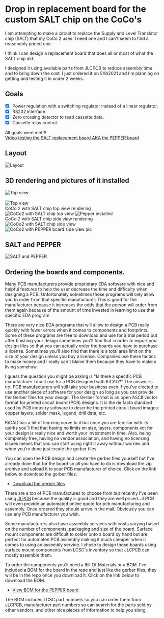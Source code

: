 # Drop in replacement board for the custom SALT chip on the CoCo's

I am attempting to make a circuit to replace the Supply and Level Translator chip (SALT) that my CoCo 2 uses.
I need one and I can't seem to find a reasonably priced one.

I think I can design a replacement board that does all or most of what the SALT chip did.

I designed it using available parts from JLCPCB to reduce assembly time and to bring down the cost.
I just ordered it on 5/9/2021 and I'm planning on getting and testing it in under 2 weeks.

## Goals
- [x] Power regulation with a switching regulator instead of a linear regulator.
- [x] RS232 interface.
- [x] Zero crossing detector to read cassette data.
- [x] Cassette relay control.

All goals were met!!!<br>
[Video testing the SALT replacement board AKA the PEPPER board](https://youtu.be/D6V6HFp6FHY)

## Layout
![Layout](images/salt_layout.png?raw=true "Component layout")


## 3D rendering and pictures of it installed
![Top view](images/salt_top.png?raw=true "Top view")
<br>
<br>
![Top view](images/salt_side.png?raw=true "Top view")
<br>
CoCo 2 with SALT chip top view rendering
![CoCo2 with SALT chip top view](images/coco_salt_top_view.png?raw=true "CoCo2 with SALT chip top view")
![Pepper installed](images/pepper_installed_full_board.jpg?raw=true "Pepper installed")
<br>
CoCo 2 with SALT chip side view rendering
![CoCo2 with SALT chip side view](images/coco_salt_side_view.png?raw=true "CoCo2 with SALT chip side view")
![CoCo2 with PEPPER board side view pic](images/pepper_installed_side.jpg?raw=true "CoCo2 with PEPPER board side view pic")

## SALT and PEPPER
![SALT and PEPPER](images/salt_and_pepper.jpg?raw=true "SALT and PEPPER")


## Ordering the boards and components.

Many PCB manufacturers provide proprietary EDA software with nice and helpful features to help the user decrease the time and difficulty when designing a PCB. Unfortunately sometimes these programs will only allow you to order from that specific manufacturer. This is good for the manufacturer because it increases the odds that the person will order from them again because of the amount of time invested in learning to use that specific EDA program.

There are very nice EDA programs that will allow to design a PCB really quickly with fewer errors when it comes to components and footprints. Some of these programs are free to download and use for a trial period but after finishing your design sometimes you'll find that in order to export your design files so that you can actually order the boards you have to purchase a license. Sometimes you'll also find that there is a total area limit on the size of your design unless you buy a license. Companies use these tactics to make money and I really can't blame them because they have to make a living somehow.

I guess the question you might be asking is "Is there a specific PCB manufacturer I must use for a PCB designed with KiCAD?" The answer is no.
PCB manufacturers will still take your business even if you've elected to use another piece of software for your design so long as you can provide the Gerber files for your design. The Gerber format is an open ASCII vector format for printed circuit board (PCB) designs. It is the de facto standard used by PCB industry software to describe the printed circuit board images: copper layers, solder mask, legend, drill data, etc.

KiCAD has a bit of learning curve to it but once you are familiar with its quirks you'll find that having no limits on size, layers, components ect for your design is really nice and worth your investment in time. Also, being completely free, having no vendor association, and having no licensing issues  means that you can start using right it away without worries and when you're done just create the gerber files.

You can open the PCB design and create the gerber files yourself but I've already done that for the board so all you have to do is download the zip archive and upload it to your PCB manufacturer of choice. Click on the link below to download the gerber files.
<BR>
- [Download the gerber files](https://github.com/qbancoffee/coco_salt_replacement/raw/master/salt_replacement/salt_replacement/gerber/pepper_gerber.zip)

There are a ton of PCB manufactures to choose from but recently I've been using [JLPCB](https://jlcpcb.com/) because the quality is good and they are well priced. JLPCB will even provide an automated online quote for pcb manufacturing and assembly. Once ordered they should arrive in the mail.
Obviously you can use any PCB manufacturer you wish.

Some manufacturers also have assembly services with costs varying based on the number of components, packaging and size of the board. 
Surface mount components are difficult to solder onto a board by hand but are perfect for automated PCB assembly making it much cheaper when it comes to using an assembly service. I chose to design these boards using surface mount components from LCSC's inventory so that JLCPCB can mostly assemble them.

To order the components you'll need a Bill Of Materials or a BOM. I've included a BOM for the board in the repo and just like the gerber files, they will be in the repo once you download it. Click on the link below to download the BOM.
<BR>
- [View BOM for the PEPPER board](https://github.com/qbancoffee/coco_salt_replacement/blob/master/salt_replacement/salt_replacement/gerber/BOM.csv)


The BOM includes LCSC part numbers so you can order them from JLCPCB, manufacturer part numbers so can search for the parts sold by other vendors, and other nice pieces of information to help you along.




